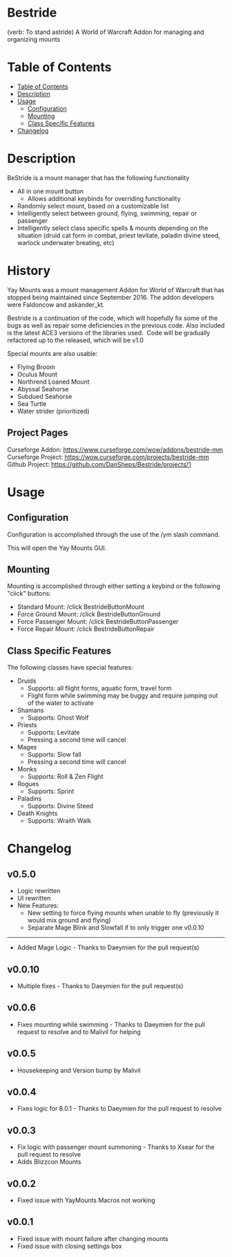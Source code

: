 # Bestride
(verb: To stand astride)
A World of Warcraft Addon for managing and organizing mounts

Table of Contents
=================
* [Table of Contents](#table-of-contents)
* [Description](#description)
* [Usage](#usage)
  * [Configuration](#configuration)
  * [Mounting](#mounting)
  * [Class Specific Features](#class-specific-features)
* [Changelog](#changelog)

Description
=================

BeStride is a mount manager that has the following functionality

* All in one mount button
  * Allows additional keybinds for overriding functionality
* Randomly select mount, based on a customizable list
* Intelligently select between ground, flying, swimming, repair or passenger
* Intelligently select class specific spells & mounts depending on the situation (druid cat form in combat, priest levitate, paladin divine steed, warlock underwater breating, etc)

History
=================
Yay Mounts was a mount management Addon for World of Warcraft that has stopped being maintained since September 2016. The addon developers were Faldoncow and askander_kt.

Bestride is a continuation of the code, which will hopefully fix some of the bugs as well as repair some deficiencies in the previous code. Also included is the latest ACE3 versions of the libraries used.  Code will be gradually refactored up to the released, which will be v1.0

Special mounts are also usable:

* Flying Broom
* Oculus Mount
* Northrend Loaned Mount
* Abyssal Seahorse
* Subdued Seahorse
* Sea Turtle
* Water strider (prioritized)

Project Pages
-----------------

Curseforge Addon: https://www.curseforge.com/wow/addons/bestride-mm
Curseforge Project: https://wow.curseforge.com/projects/bestride-mm
Github Project: https://github.com/DanSheps/Bestride/projects/1

Usage
=================

Configuration
-----------------

Configuration is accomplished through the use of the /ym slash command.

This will open the Yay Mounts GUI.

Mounting
-----------------

Mounting is accomplished through either setting a keybind or the following "click" buttons:

* Standard Mount: /click BestrideButtonMount
* Force Ground Mount: /click BestrideButtonGround
* Force Passenger Mount: /click BestrideButtonPassenger
* Force Repair Mount: /click BestrideButtonRepair

Class Specific Features
-----------------

The following classes have special features:

* Druids
  * Supports: all flight forms, aquatic form, travel form
  * Flight form while swimming may be buggy and require jumping out of the water to activate
* Shamans
  * Supports: Ghost Wolf
* Priests
  * Supports: Levitate
  * Pressing a second time will cancel
* Mages
  * Supports: Slow fall
  * Pressing a second time will cancel
* Monks
  * Supports: Roll & Zen Flight
* Rogues
  * Supports: Sprint
* Paladins
  * Supports: Divine Steed
* Death Knights
  * Supports: Wraith Walk

Changelog
=================
v0.5.0
-----------------
* Logic rewritten
* UI rewritten
* New Features:
  * New setting to force flying mounts when unable to fly (previously it would mix ground and flying)
  * Separate Mage Blink and Slowfall if to only trigger one
v0.0.10
-----------------
* Added Mage Logic - Thanks to Daeymien for the pull request(s)

v0.0.10
-----------------
* Multiple fixes - Thanks to Daeymien for the pull request(s)

v0.0.6
-----------------
* Fixes mounting while swimming - Thanks to Daeymien for the pull request to resolve and to Malivil for helping

v0.0.5
-----------------
* Housekeeping and Version bump by Malivil

v0.0.4
-----------------
* Fixes logic for 8.0.1 - Thanks to Daeymien for the pull request to resolve

v0.0.3
-----------------
* Fix logic with passenger mount summoning - Thanks to Xsear for the pull request to resolve
* Adds Blizzcon Mounts

v0.0.2
-----------------

* Fixed issue with YayMounts Macros not working

v0.0.1
-----------------

* Fixed issue with mount failure after changing mounts
* Fixed issue with closing settings box
